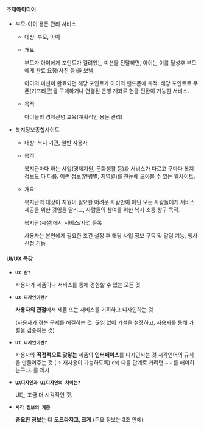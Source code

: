 #### 주제아이디어
- 부모-아이 용돈 관리 서비스
    - 대상: 부모, 아이
    - 개요:
        
        부모가 아이에게 포인트가 걸려있는 미션을 전달하면, 아이는 이를 달성후 부모에게 완료 요청(사진 등)을 보냄
        
        아이의 미션이 완료되면 해당 포인트가 아이의 핸드폰에 축적. 해당 포인트로 쿠폰(기프티콘)을 구매하거나 연결된 은행 계좌로 현금 전환이 가능한 서비스.
        
    - 목적:
        
        아이들의 경제관념 교육(계획적인 용돈 관리)
        
- 복지정보종합사이트
    - 대상: 복지 기관, 일반 사용자
    - 목적:
        
        복지관마다 하는 사업(경제지원, 문화생활 등)과 서비스가 다르고 구마다 복지 정보도 다 다름. 이런 정보(연령별, 지역별)를 한눈에 모아볼 수 있는 웹사이트.
        
    - 개요:
        
        복지관의 대상이 지원이 필요한 어려운 사람만이 아닌 모든 사람들에게 서비스 제공을 위한 것임을 알리고, 사람들의 참여를 위한 복지 소통 창구 목적.
        
        복지관(시설)에서 서비스/사업 등록
        
        사용자는 본인에게 필요한 조건 설정 후 해당 사업 정보 구독 및 알림 기능, 행사 신청 기능

#### UI/UX 특강
- **`UX 란?`**
    
    사용자가 제품이나 서비스를 통해 경험할 수 있는 모든 것 
    
- **`UX 디자인이란?`**
    
    **사용자의 관점**에서 제품 또는 서비스를 기획하고 디자인하는 것
    
    (사용자가 겪는 문제를 해결하는 것. 끊임 없이 가설을 설정하고, 사용자를 통해 가설을 검증하는 것)
    
- **`UI 디자인이란?`**

    사용자와 **직접적으로 맞닿는** 제품의 **인터페이스**를 디자인하는 것
    시각언어의 규칙을 만들어주는 것 (→ 재사용이 가능하도록)
    ex) 다음 단계로 가려면 ~~ 를 해야하는구나. 를 제시
    
- **`UX디자인과 UI디자인의 차이는?`**

    UI는 조금 더 시각적인 것. 
    
- **`시각 정보의 계층`**

    
    **중요한 정보**는 더 **도드라지고, 크게** (주요 정보는 3초 안에)
